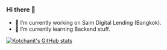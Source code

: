 ### Hi there 👋

- 🔭 I’m currently working on Saim Digital Lending (Bangkok).
- 🌱 I’m currently learning Backend stuff.


[![Kotchanit's GitHub stats](https://github-readme-stats.vercel.app/api?username=Kotchanit)](https://github.com/Kotchanit/github-readme-stats)
